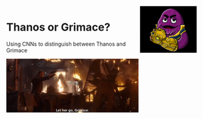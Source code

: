 <img src="multimedia/grimace_gauntlet.PNG" width="150" align="right">

# Thanos or Grimace?
Using CNNs to distinguish between Thanos and Grimace

<img src="multimedia/scene.gif" width="350" align="center">